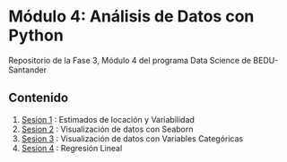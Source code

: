 # Módulo 4: Análisis de Datos con Python
Repositorio de la Fase 3, Módulo 4 del programa Data Science de BEDU-Santander
## Contenido
1. [Sesion 1](https://github.com/LIZZETHGOMEZ/BEDU-Santander-2021/blob/main/Analisis%20de%20Datos%20con%20Python/Sesion_1.ipynb) : Estimados de locación y Variabilidad
2. [Sesion 2](https://github.com/LIZZETHGOMEZ/BEDU-Santander-2021/blob/main/Analisis%20de%20Datos%20con%20Python/Sesion_2.ipynb) : Visualización de datos con Seaborn
3. [Sesion 3](https://github.com/LIZZETHGOMEZ/BEDU-Santander-2021/blob/main/Analisis%20de%20Datos%20con%20Python/Sesion_3.ipynb) : Visualización de datos con Variables Categóricas
4. [Sesion 4](https://github.com/LIZZETHGOMEZ/BEDU-Santander-2021/blob/main/Analisis%20de%20Datos%20con%20Python/Sesion_4.ipynb) : Regresión Lineal
